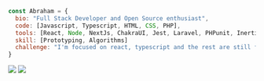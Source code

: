 <a align="center">

```js
const Abraham = {
  bio: "Full Stack Developer and Open Source enthusiast",
  code: [Javascript, Typescript, HTML, CSS, PHP],
  tools: [React, Node, NextJs, ChakraUI, Jest, Laravel, PHPunit, InertiaJs],
  skill: [Prototyping, Algorithms]
  challenge: "I'm focused on react, typescript and the rest are still fighting for my heart 🙄"
}
```

[![](https://img.shields.io/static/v1?label=Sponsor💝&message=anubra266&style=for-the-badge&color=blue)](https://patreon.com/anubra266)
[![](https://img.shields.io/twitter/follow/anubra266?color=blue&logo=twitter&style=for-the-badge)](https://twitter.com/anubra266)


</a>

